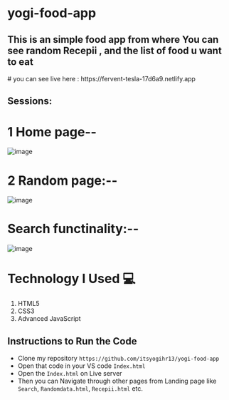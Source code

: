 # yogi-food-app

<h2> This is an simple food app from where You can see random Recepii , and the list of food u want to eat</h2>
# you can see live here :
https://fervent-tesla-17d6a9.netlify.app

## Sessions:
# 1 Home page--
![image](https://user-images.githubusercontent.com/95956384/159539240-7c0adec2-eafe-475c-bccd-b983a5ca5b39.png)

# 2 Random page:--
![image](https://user-images.githubusercontent.com/95956384/159539536-0f272136-d5c9-49d5-a519-a08407d147de.png)
 
 # Search functinality:--
 ![image](https://user-images.githubusercontent.com/95956384/159539748-9c20ea42-dfd5-4f86-8361-63a402baf442.png)


# Technology I Used :computer: 
1. HTML5
2. CSS3
3. Advanced JavaScript

## Instructions to Run the Code 

- Clone my repository `https://github.com/itsyogihr13/yogi-food-app`
- Open that code in your VS code `Index.html`
- Open the `Index.html` on Live server
- Then you can Navigate through other pages from Landing page like `Search`, `Randomdata.html`, `Recepii.html` etc.
